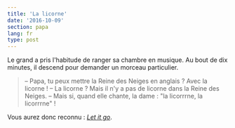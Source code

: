 ```yaml
---
title: 'La licorne'
date: '2016-10-09'
section: papa
lang: fr
type: post
---
```


Le grand a pris l'habitude de ranger sa chambre en musique. Au bout de dix minutes, il descend pour demander un morceau particulier.

<!-- more -->

> – Papa, tu peux mettre la Reine des Neiges en anglais ? Avec la licorne !
> – La licorne ? Mais il n'y a pas de licorne dans la Reine des Neiges.
> – Mais si, quand elle chante, la dame : "la licorrrne, la licorrrne" !

Vous aurez donc reconnu : <a href="https://youtu.be/L0MK7qz13bU?t=1m51s" title="Vidéo youtube de Let It Go, le titre phare de La Reine des Neiges"><i lang="en">Let it go</i></a>.